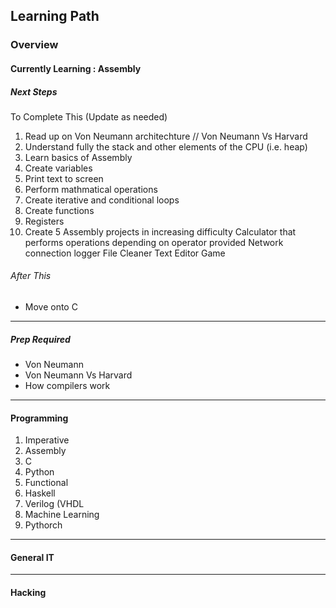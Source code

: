 Learning Path 
-------------
### Overview 
#### Currently Learning : Assembly 
##### Next Steps 
To Complete This (Update as needed)
1. Read up on Von Neumann architechture // Von Neumann Vs Harvard 
2. Understand fully the stack and other elements of the CPU (i.e. heap)
3. Learn basics of Assembly
  1. Create variables
  2. Print text to screen
  3. Perform mathmatical operations
  4. Create iterative and conditional loops
  5. Create functions
  6. Registers 
4. Create 5 Assembly projects in increasing difficulty
      Calculator that performs operations depending on operator provided
      Network connection logger
      File Cleaner
      Text Editor
      Game
###### After This 
* Move onto C 
---
##### Prep Required
* Von Neumann 
* Von Neumann Vs Harvard
* How compilers work
---
#### Programming 
1. Imperative
  1. Assembly
  2. C
  3. Python
2. Functional
  1. Haskell
3. Verilog (VHDL
4. Machine Learning
  1. Pythorch 
---
#### General IT  

---
#### Hacking

